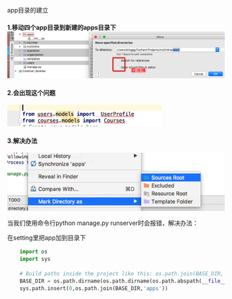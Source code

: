 app目录的建立

#### 1.移动四个app目录到新建的apps目录下 ![](/assets/Snip20170720_8.png)

#### 2.会出现这个问题

![](/assets/Snip20170720_9.png)

#### 3.解决办法

![](/assets/Snip20170720_10.png)

当我们使用命令行python manage.py runserver时会报错，解决办法：

在setting里把app加到目录下

```python
    import os
    import sys

    # Build paths inside the project like this: os.path.join(BASE_DIR, ...)
    BASE_DIR = os.path.dirname(os.path.dirname(os.path.abspath(__file__)))
    sys.path.insert(0,os.path.join(BASE_DIR,'apps'))
```






